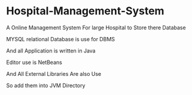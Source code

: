 # Hospital-Management-System
A Online Management System For large Hospital to Store there Database 

MYSQL relational Database is use for DBMS

And all Application is written in Java

Editor use is NetBeans

And All External Libraries Are also Use

So add them into JVM Directory

